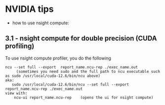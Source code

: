 # NVIDIA tips

* how to use nsight compute:
## 3.1 - nsight compute for double precision (CUDA profiling)

To use nsight compute profiler, you do the following
```
ncu --set full --export  report_name.ncu-rep ./exec_name.out
     (sometimes you need sudo and the full path to ncu executable such as sudo /usr/local/cuda-12.6/bin/ncu above)
aka:
   sudo /usr/local/cuda-12.6/bin/ncu --set full --export  report_name.ncu-rep ./exec_name.out
view with:
    ncu-ui report_name.ncu-rep    (opens the ui for nsight compute)
```